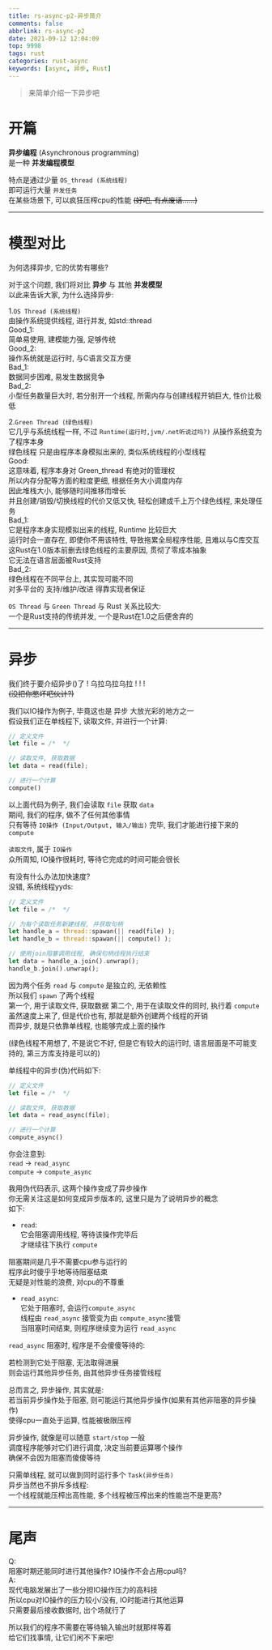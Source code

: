 ```yaml
---
title: rs-async-p2-异步简介
comments: false
abbrlink: rs-async-p2
date: 2021-09-12 12:04:09
top: 9998
tags: rust
categories: rust-async
keywords: [async, 异步, Rust]
---
```

> 来简单介绍一下异步吧  
<!-- more -->

# 开篇

**异步编程** (Asynchronous programming)  
是一种 **并发编程模型** 

特点是通过少量 `OS_thread (系统线程)`  
即可运行大量 `并发任务`  
在某些场景下, 可以疯狂压榨cpu的性能
~~(好吧, 有点废话......)~~
- - -
# 模型对比
为何选择异步, 它的优势有哪些?  

对于这个问题, 我们将对比 **异步** 与 其他 **并发模型**  
以此来告诉大家, 为什么选择异步:  

1.`OS Thread (系统线程)`  
由操作系统提供线程, 进行并发, 如std::thread  
Good_1:  
简单易使用, 建模能力强, 足够传统  
Good_2:  
操作系统就是运行时, 与C语言交互方便  
Bad_1:  
数据同步困难, 易发生数据竞争  
Bad_2:  
小型任务数量巨大时, 若分别开一个线程, 所需内存与创建线程开销巨大, 性价比极低


2.`Green Thread (绿色线程)`  
它几乎与系统线程一样, 不过 `Runtime(运行时,jvm/.net听说过吗?)` 从操作系统变为了程序本身  
绿色线程 只是由程序本身模拟出来的, 类似系统线程的小型线程  
Good:  
这意味着, 程序本身对 Green_thread 有绝对的管理权  
所以内存分配等方面的粒度更细, 根据任务大小调度内存  
因此堆栈大小, 能够随时间推移而增长  
并且创建/销毁/切换线程的代价又低又快, 轻松创建成千上万个绿色线程, 来处理任务  
Bad_1:  
它是程序本身实现模拟出来的线程, Runtime 比较巨大  
运行时会一直存在, 即使你不用该特性, 导致拖累全局程序性能, 且难以与C库交互  
这Rust在1.0版本前删去绿色线程的主要原因, 贯彻了零成本抽象  
它无法在语言层面被Rust支持  
Bad_2:  
绿色线程在不同平台上, 其实现可能不同  
对多平台的 支持/维护/改进 得靠实现者保证  

`OS Thread` 与 `Green Thread` 与 Rust 关系比较大:  
一个是Rust支持的传统并发, 一个是Rust在1.0之后便舍弃的  

- - -
# 异步
我们终于要介绍异步()了 ! 乌拉乌拉乌拉 ! ! !     
 ~~(没把你憋坏吧伙计?)~~  
 
我们以IO操作为例子, 毕竟这也是 异步 大放光彩的地方之一  
假设我们正在单线程下, 读取文件, 并进行一个计算:  
```rust
// 定义文件
let file = /*  */

// 读取文件, 获取数据 
let data = read(file);

// 进行一个计算
compute()
```
以上面代码为例子, 我们会读取 `file` 获取 `data`   
期间, 我们的程序, 做不了任何其他事情  
只有等待 `IO操作 (Input/Output, 输入/输出)` 完毕, 我们才能进行接下来的 `compute`  

`读取文件`, 属于 `IO操作`  
众所周知, IO操作很耗时, 等待它完成的时间可能会很长  

有没有什么办法加快速度?  
没错, 系统线程yyds:

```rust
// 定义文件
let file = /*  */

// 为每个读取任务新建线程, 并获取句柄
let handle_a = thread::spawan(|| read(file) );
let handle_b = thread::spawan(|| compute() );

// 使用join阻塞调用线程, 确保句柄线程执行结束
let data = handle_a.join().unwrap();
handle_b.join().unwrap();
```

因为两个任务 `read` 与 `compute` 是独立的, 无依赖性  
所以我们 `spawn` 了两个线程  
第一个, 用于读取文件, 获取数据
第二个, 用于在读取文件的同时, 执行着 `compute`    
虽然速度上来了, 但是代价也有, 那就是额外创建两个线程的开销   
而异步, 就是只依靠单线程, 也能够完成上面的操作  

(绿色线程不用想了, 不是说它不好, 但是它有较大的运行时, 语言层面是不可能支持的, 第三方库支持是可以的)  

单线程中的异步(伪)代码如下:
```rust
// 定义文件
let file = /*  */

// 读取文件, 获取数据 
let data = read_async(file);

// 进行一个计算
compute_async()
```

你会注意到:  
`read` -> `read_async`  
`compute` -> `compute_async`  

我用伪代码表示, 这两个操作变成了异步操作  
你无需关注这是如何变成异步版本的, 这里只是为了说明异步的概念  
如下:    

- `read`:  
它会阻塞调用线程, 等待该操作完毕后  
才继续往下执行 `compute`  

阻塞期间是几乎不需要cpu参与运行的  
程序此时傻乎乎地等待阻塞结束  
无疑是对性能的浪费, 对cpu的不尊重  

- `read_async`:  
它处于阻塞时, 会运行`compute_async`  
线程由 `read_async` 接管变为由 `compute_async`接管  
当阻塞时间结束, 则程序继续变为运行 `read_async`

`read_async` 阻塞时, 程序是不会傻傻等待的:  

若检测到它处于阻塞, 无法取得进展    
则会运行其他异步任务, 由其他异步任务接管线程  

总而言之, 异步操作, 其实就是:  
若当前异步操作处于阻塞, 则可能运行其他异步操作(如果有其他非阻塞的异步操作)  
使得cpu一直处于运算, 性能被极限压榨  

异步操作, 就像是可以随意 `start/stop` 一般  
调度程序能够对它们进行调度, 决定当前要运算哪个操作  
确保不会因为阻塞而傻傻等待

只需单线程, 就可以做到同时运行多个 `Task(异步任务)`  
异步当然也不排斥多线程:  
一个线程就能压榨出高性能, 多个线程被压榨出来的性能岂不是更高?

- - -

# 尾声
Q:  
阻塞时期还能同时进行其他操作? IO操作不会占用cpu吗?  
A:  
现代电脑发展出了一些分担IO操作压力的高科技  
所以cpu对IO操作的压力较小/没有, IO时能进行其他运算  
只需要最后接收数据时, 出个场就行了  

所以我们的程序不需要在等待输入输出时就那样等着  
给它们找事情, 让它们闲不下来吧!  

